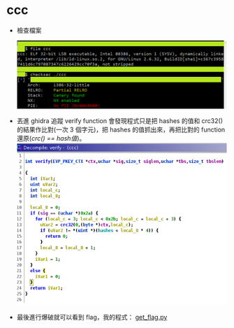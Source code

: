 # ccc

- 檢查檔案

    ![](https://github.com/Sharkkcode/NISRA_CTF_2021_writeups/blob/main/final_CTF/reverse/ccc/img/checkfile.png)

- 丟進 ghidra 追蹤 verify function 會發現程式只是把 hashes 的值和 crc32() 的結果作比對(一次 3 個字元)，把 hashes 的值抓出來，再把比對的 function 還原(*crc() == hash值*)。
    ![](https://github.com/Sharkkcode/NISRA_CTF_2021_writeups/blob/main/final_CTF/reverse/ccc/img/decompile_verify.png)

- 最後進行爆破就可以看到 flag，我的程式： [get_flag.py](https://github.com/Sharkkcode/NISRA_CTF_2021_writeups/blob/main/final_CTF/reverse/ccc/get_flag.py)